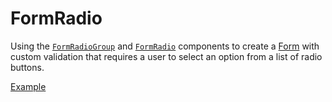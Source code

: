 # FormRadio

<div data-description>

Using the <a href="/apis/form-radio-group"><code>FormRadioGroup</code></a> and <a href="/apis/form-radio"><code>FormRadio</code></a> components to create a <a href="/components/form">Form</a> with custom validation that requires a user to select an option from a list of radio buttons.

</div>

<a href="./index.tsx" data-playground>Example</a>
